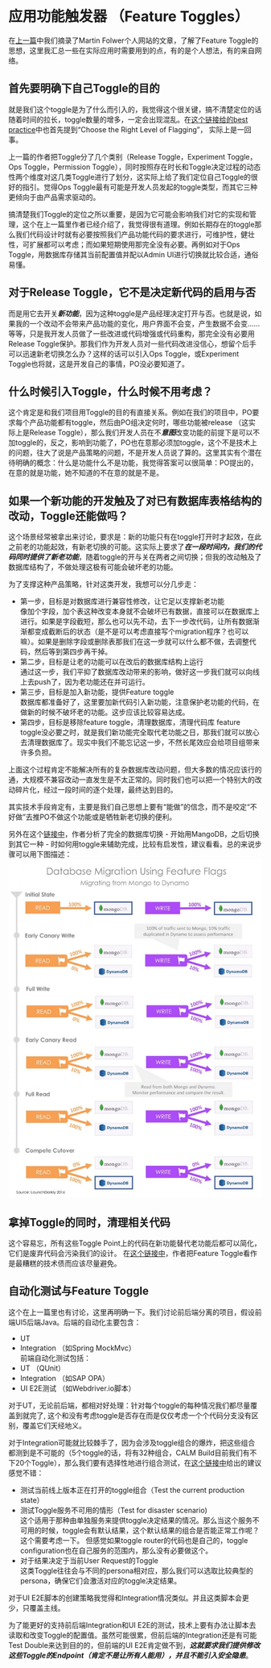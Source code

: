 # 应用功能触发器 （Feature Toggles）

在[上一篇](FeatureToggle.md)中我们摘录了Martin Folwer个人网站的文章，了解了Feature Toggle的思想，这里我汇总一些在实际应用时需要用到的点，有的是个人想法，有的来自网络。

## 首先要明确下自己Toggle的目的  
就是我们这个toggle是为了什么而引入的，我觉得这个很关键，搞不清楚定位的话随着时间的拉长，toggle数量的增多，一定会出现混乱。在[这个链接给的best practice](https://featureflags.io/feature-flags-best-practices/)中也首先提到“Choose the Right Level of Flagging”， 实际上是一回事。  

上一篇的作者把Toggle分了几个类别（Release Toggle，Experiment Toggle，Ops Toggle，Permission Toggle），同时按照存在时长和Toggle决定过程的动态性两个维度对这几类Toggle进行了划分，这实际上给了我们定位自己Toggle的很好的指引。觉得Ops Toggle最有可能是开发人员发起的toggle类型，而其它三种更倾向于由产品需求驱动的。  

搞清楚我们Toggle的定位之所以重要，是因为它可能会影响我们对它的实现和管理，这个在上一篇里作者已经介绍了，我觉得很有道理。例如长期存在的toggle那么我们代码设计时就有必要按照我们产品功能代码的要求进行，可维护性，健壮性，可扩展都可以考虑；而如果短期使用那完全没有必要。再例如对于Ops Toggle，用数据库存储其当前配置值并配以Admin UI进行切换就比较合适，通俗易懂。

## 对于Release Toggle，它不是决定新代码的启用与否  
而是用它去开关***新功能***，因为这种toggle是产品经理决定打开与否。也就是说，如果我的一个改动不会带来产品功能的变化，用户界面不会变，产生数据不会变......等等，只是我开发人员做了一些改进或代码增强或代码重构，那完全没有必要用Release Toggle保护。那我们作为开发人员对一些代码改进没信心，想留个后手可以迅速新老切换怎么办？这样的话可以引入Ops Toggle，或Experiment Toggle也将就，这是开发自己的事情，PO没必要知道了。  

## 什么时候引入Toggle，什么时候不用考虑？  
这个肯定是和我们项目用Toggle的目的有直接关系。例如在我们的项目中，PO要求每个产品功能都有toggle，然后由PO组决定何时，哪些功能被release （这实际上是Release Toggle），那么我们开发人员在不***意图***改变功能的前提下是可以不加toggle的，反之，影响到功能了，PO也在意那必须加toggle，这个不是技术上的问题，往大了说是产品策略的问题，不是开发人员说了算的。这里其实有个潜在待明确的概念：什么是功能什么不是功能，我觉得答案可以很简单：PO提出的，在意的就是功能，她不知道的不在意的就是不是。

## 如果一个新功能的开发触及了对已有数据库表格结构的改动，Toggle还能做吗？  
这个场景经常被拿出来讨论，要求是：新的功能只有在toggle打开时才起效，在此之前老的功能起效，有新老切换的可能。这实际上要求了***在一段时间内，我们的代码同时提供了新老功能***，随着toggle的开与关在两者之间切换；但我的改动触及了数据库结构了，不做处理这极有可能会破坏老的功能。  

为了支撑这种产品策略，针对这类开发，我想可以分几步走：
- 第一步，目标是对数据库进行兼容性修改，让它足以支撑新老功能  
像加个字段，加个表这种改变本身就不会破坏已有数据，直接可以在数据库上进行。如果是字段截短，那么也可以先不动，去下一步改代码，让所有数据渐渐都变成截断后的状态（是不是可以考虑直接写个migration程序？也可以嘛）。如果是删除字段或删除表那我们在这一步就可以什么都不做，去调整代码，然后等到第四步再干掉。
- 第二步，目标是让老的功能可以在改后的数据库结构上运行  
通过这一步，我们平抑了数据库改动带来的影响，做好这一步我们就可以向线上去push了，因为老功能还在并可运行。  
- 第三步，目标是加入新功能，提供Feature toggle  
数据库都准备好了，这里要加新代码引入新功能，注意保护老功能的代码，在做新的时候不破坏老的功能。这步应该比较容易达成。  
- 第四步，目标是移除feature toggle，清理数据库，清理代码库
feature toggle没必要之时，就是我们新功能完全取代老功能之日，那我们就可以放心去清理数据库了。现实中我们不能忘记这一步，不然长尾效应会给项目组带来许多负担。  

上面这个过程肯定不能解决所有的复杂数据库改动问题，但大多数的情况应该行的通，大规模不兼容改动一直发生是不太正常的。同时我们也可以把一个特别大的改动碎片化，经过一段时间的逐个处理，最终达到目的。

其实技术手段肯定有，主要是我们自己思想上要有“能做”的信念，而不是咬定“不好做”去推PO不做这个功能或是牺牲新老切换的便利。

另外在这个[链接中](https://featureflags.io/feature-flags-database-migrations/)，作者分析了完全的数据库切换 - 开始用MangoDB，之后切换到其它一种 - 时如何用toggle来辅助完成，比较有启发性，建议看看。总的来说步骤可以用下图描述：  
![dbmigration](images\ft5.jpg)

## 拿掉Toggle的同时，清理相关代码  
这个容易忘，所有这些Toggle Point上的代码在新功能替代老功能后都可以简化，它们是废弃代码会污染我们的设计。  在[这个链接中](https://dzone.com/articles/feature-toggles-are-one-worst)，作者把Feature Toggle看作是最糟糕的技术债而应该尽量避免。

## 自动化测试与Feature Toggle  
这个在上一篇里也有讨论，这里再明确一下。我们讨论前后端分离的项目，假设前端UI5后端Java。后端的自动化主要包含：  
- UT
- Integration （如Spring MockMvc）  
前端自动化测试包括：  
- UT （QUnit）
- Integration （如SAP OPA）  
- UI E2E测试 （如Webdriver.io脚本）  

对于UT，无论前后端，都相对好处理：针对每个toggle的每种情况我们都尽量覆盖到就完了, 这个和没有考虑toggle是否存在而是仅仅考虑一个个代码分支没有区别，覆盖它们天经地义。

对于Integration可能就比较棘手了，因为会涉及toggle组合的爆炸，把这些组合都测到是不可能的（5个toggle的话，将有32种组合，CALM Build目前我们有不下20个Toggle），那么我们要有选择性地进行组合测试，在[这个链接中](https://launchdarkly.com/blog/testing-with-feature-flags/)给出的建议感觉不错：  
- 测试当前线上版本正在打开的toggle组合（Test the current production state）
- 测试Toggle服务不可用的情形（Test for disaster scenario)  
这个适用于那种由单独服务来提供toggle决定结果的情况。那么当这个服务不可用的时候，toggle会有默认结果，这个默认结果的组合是否能正常工作呢？这个需要考虑一下。 但感觉如果toggle router的代码也是自己的，toggle configuration也在自己服务的范围内，那么没有必要做这个。  
- 对于结果决定于当前User Request的Toggle  
这类Toggle往往会与不同的persona相对应，那么我们可以选取比较典型的persona，确保它们会激活对应的toggle决定结果。

对于UI E2E脚本的创建策略我觉得和Integration情况类似。并且这类脚本会更少，只覆盖主线。

为了能更好的支持前后端Integration和UI E2E的测试，技术上要有办法让脚本去读取和改变Toggle的配置值。虽然可能很累，但前后端的Integration还是有可能Test Double来达到目的的，但前端的UI E2E肯定做不到，***这就要求我们提供修改这些Toggle的Endpoint（肯定不是让所有人能用），并且不能引入安全隐患***。

